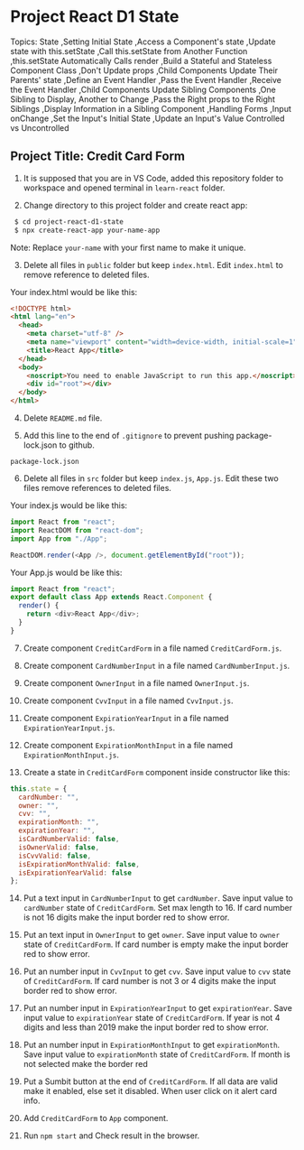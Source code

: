 # Project React D1 State

Topics: State
,Setting Initial State
,Access a Component's state
,Update state with this.setState
,Call this.setState from Another Function
,this.setState Automatically Calls render
,Build a Stateful and Stateless Component Class
,Don't Update props
,Child Components Update Their Parents' state
,Define an Event Handler
,Pass the Event Handler
,Receive the Event Handler
,Child Components Update Sibling Components
,One Sibling to Display, Another to Change
,Pass the Right props to the Right Siblings
,Display Information in a Sibling Component
,Handling Forms
,Input onChange
,Set the Input's Initial State
,Update an Input's Value
Controlled vs Uncontrolled

## Project Title: Credit Card Form

1. It is supposed that you are in VS Code, added this repository folder to workspace and opened terminal in `learn-react` folder.

2. Change directory to this project folder and create react app:

```bash
 $ cd project-react-d1-state
 $ npx create-react-app your-name-app
```

Note: Replace `your-name` with your first name to make it unique.

3. Delete all files in `public` folder but keep `index.html`. Edit `index.html` to remove reference to deleted files.

Your index.html would be like this:

```html
<!DOCTYPE html>
<html lang="en">
  <head>
    <meta charset="utf-8" />
    <meta name="viewport" content="width=device-width, initial-scale=1" />
    <title>React App</title>
  </head>
  <body>
    <noscript>You need to enable JavaScript to run this app.</noscript>
    <div id="root"></div>
  </body>
</html>
```

4. Delete `README.md` file.

5. Add this line to the end of `.gitignore` to prevent pushing package-lock.json to github.

```
package-lock.json
```

6. Delete all files in `src` folder but keep `index.js`, `App.js`. Edit these two files remove references to deleted files.

Your index.js would be like this:

```javascript
import React from "react";
import ReactDOM from "react-dom";
import App from "./App";

ReactDOM.render(<App />, document.getElementById("root"));
```

Your App.js would be like this:

```javascript
import React from "react";
export default class App extends React.Component {
  render() {
    return <div>React App</div>;
  }
}
```

7. Create component `CreditCardForm` in a file named `CreditCardForm.js`.

8. Create component `CardNumberInput` in a file named `CardNumberInput.js`.

9. Create component `OwnerInput` in a file named `OwnerInput.js`.

10. Create component `CvvInput` in a file named `CvvInput.js`.

11. Create component `ExpirationYearInput` in a file named `ExpirationYearInput.js`.

12. Create component `ExpirationMonthInput` in a file named `ExpirationMonthInput.js`.

13. Create a state in `CreditCardForm` component inside constructor like this:

```javascript
this.state = {
  cardNumber: "",
  owner: "",
  cvv: "",
  expirationMonth: "",
  expirationYear: "",
  isCardNumberValid: false,
  isOwnerValid: false,
  isCvvValid: false,
  isExpirationMonthValid: false,
  isExpirationYearValid: false
};
```

14. Put a text input in `CardNumberInput` to get `cardNumber`. Save input value to `cardNumber` state of `CreditCardForm`. Set max length to 16. If card number is not 16 digits make the input border red to show error.

15. Put an text input in `OwnerInput` to get `owner`. Save input value to `owner` state of `CreditCardForm`. If card number is empty make the input border red to show error.

16. Put an number input in `CvvInput` to get `cvv`. Save input value to `cvv` state of `CreditCardForm`. If card number is not 3 or 4 digits make the input border red to show error.

17. Put an number input in `ExpirationYearInput` to get `expirationYear`. Save input value to `expirationYear` state of `CreditCardForm`. If year is not 4 digits and less than 2019 make the input border red to show error.

18. Put an number input in `ExpirationMonthInput` to get `expirationMonth`. Save input value to `expirationMonth` state of `CreditCardForm`. If month is not selected make the border red

19. Put a Sumbit button at the end of `CreditCardForm`. If all data are valid make it enabled, else set it disabled. When user click on it alert card info.

20. Add `CreditCardForm` to `App` component.

21. Run `npm start` and Check result in the browser.
